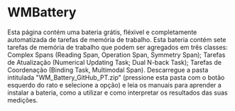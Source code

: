 # WMBattery
Esta página contém uma bateria grátis, fléxivel e completamente automatizada de tarefas de memória de trabalho.
Esta bateria contém sete tarefas de memória de trabalho que podem ser agregados em três classes: Complex Spans (Reading Span, Operation Span, Symmetry Span); Tarefas de Atualização (Numerical Updating Task; Dual N-back Task); Tarefas de Coordenação (Binding Task, Multimodal Span).
Descarregue a pasta intitulada "WM_Battery_GitHub_PT.zip" (pressione esta pasta com o botão esquerdo do rato e selecione a opção) e leia os manuais para aprender a instalar a bateria, como a utilizar e como interpretar os resultados das suas medições. 

